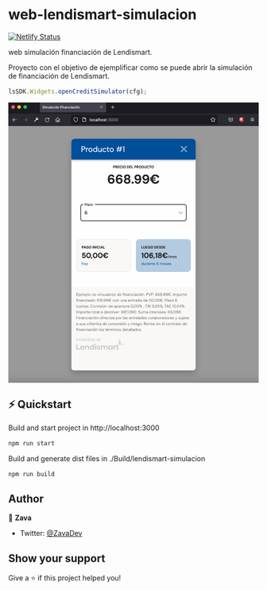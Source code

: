 # web-lendismart-simulacion

[![Netlify Status](https://api.netlify.com/api/v1/badges/efb19ecb-44dd-4d33-9375-84c5f93bb58d/deploy-status)](https://app.netlify.com/sites/web-lendismart-simulacion/deploys)

web simulación financiación de Lendismart.

Proyecto con el objetivo de ejemplificar como se puede abrir la simulación de financiación de Lendismart.

```javascript
lsSDK.Widgets.openCreditSimulator(cfg);
```

<p align="center">
  <img width="900" align="center" src="./resources/sample.png" alt="demo"/>
</p>

## ⚡️ Quickstart

Build and start project in  http://localhost:3000 

```cmd
npm run start
```

Build and generate dist files in ./Build/lendismart-simulacion 
```cmd
npm run build
```

## Author

👤 **Zava**

* Twitter: [@ZavaDev](https://twitter.com/ZavaDev)

## Show your support

Give a ⭐️ if this project helped you!
